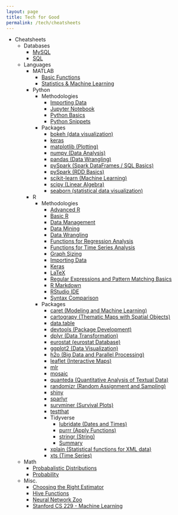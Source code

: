 ```yaml
---
layout: page
title: Tech for Good
permalink: /tech/cheatsheets
---
```


- Cheatsheets
	- Databases
		- [MySQL](http://www.dusun-think.net/dosya/czyayin/mysqlcheatsheet.pdf)
		- [SQL](http://www.sql-tutorial.net/sql-cheat-sheet.pdf)
	- Languages
		- MATLAB
			- [Basic Functions](http://web.mit.edu/18.06/www/Spring09/matlab-cheatsheet.pdf)
			- [Statistics & Machine Learning](https://drive.google.com/file/d/0B5_LfelhJL6rZU9wVnhjclgyclU/view)
		- Python
			- Methodologies
				- [Importing Data](http://datacamp-community.s3.amazonaws.com/50d31142-3de0-4159-89b9-18b718a728ef)
				- [Jupyter Notebook](http://datacamp-community.s3.amazonaws.com/f9511cf4-abb9-4f52-9663-ea93b29ee4b7)
				- [Python Basics](http://datacamp-community.s3.amazonaws.com/e30fbcd9-f595-4a9f-803d-05ca5bf84612)
				- [Python Snippets](https://www.pythonsheets.com/)
			- Packages
				- [bokeh (data visualization)](http://datacamp-community.s3.amazonaws.com/f9511cf4-abb9-4f52-9663-ea93b29ee4b7)
				- [keras](http://datacamp-community.s3.amazonaws.com/94fc681d-5422-40cb-a129-2218e9522f17)
				- [matplotlib (Plotting)](http://datacamp-community.s3.amazonaws.com/28b8210c-60cc-4f13-b0b4-5b4f2ad4790b)
				- [numpy (Data Analysis)](http://datacamp-community.s3.amazonaws.com/e9f83f72-a81b-42c7-af44-4e35b48b20b7)
				- [pandas (Data Wrangling)](http://datacamp-community.s3.amazonaws.com/9f0f2ae1-8bd8-4302-a67b-e17f3059d9e8)
				- [pySpark (Spark DataFrames / SQL Basics)](http://datacamp-community.s3.amazonaws.com/65076e3c-9df1-40d5-a0c2-36294d9a3ca9)
				- [pySpark (RDD Basics)](http://datacamp-community.s3.amazonaws.com/4d91fcbc-820d-4ae2-891b-f7a436ebefd4)
				- [scikit-learn (Machine Learning)](http://datacamp-community.s3.amazonaws.com/5433fa18-9f43-44cc-b228-74672efcd116)
				- [scipy (Linear Algebra)](http://datacamp-community.s3.amazonaws.com/5710caa7-94d4-4248-be94-d23dea9e668f)
				- [seaborn (statistical data visualization)](http://datacamp-community.s3.amazonaws.com/f9f06e72-519a-4722-9912-b5de742dbac4)
		- R
			- Methodologies
				- [Advanced R](https://www.rstudio.com/wp-content/uploads/2016/02/advancedR.pdf)
				- [Basic R](http://github.com/rstudio/cheatsheets/raw/master/base-r.pdf)
				- [Data Management](https://sites.ualberta.ca/~ahamann/teaching/renr690/R_Cheat_Data.pdf)
				- [Data Mining](https://cran.r-project.org/doc/contrib/YanchangZhao-refcard-data-mining.pdf)
				- [Data Wrangling](https://www.rstudio.com/wp-content/uploads/2015/02/data-wrangling-cheatsheet.pdf)
				- [Functions for Regression Analysis](https://cran.r-project.org/doc/contrib/Ricci-refcard-regression.pdf)
				- [Functions for Time Series Analysis](https://cran.r-project.org/doc/contrib/Ricci-refcard-ts.pdf)
				- [Graph Sizing](https://github.com/rstudio/cheatsheets/raw/master/how-big-is-your-graph.pdf)
				- [Importing Data](https://s3-ap-south-1.amazonaws.com/av-blog-media/wp-content/uploads/2017/02/17090748/R_dataimport.pdf)
				- [Keras](https://github.com/rstudio/cheatsheets/raw/master/keras.pdf)
				- [LaTeX](https://wch.github.io/latexsheet/)
				- [Regular Expressions and Pattern Matching Basics](https://www.rstudio.com/wp-content/uploads/2016/09/RegExCheatsheet.pdf)
				- [R Markdown](https://github.com/rstudio/cheatsheets/raw/master/rmarkdown-2.0.pdf)
				- [RStudio IDE](https://github.com/rstudio/cheatsheets/raw/master/rstudio-ide.pdf)
				- [Syntax Comparison](https://github.com/rstudio/cheatsheets/raw/master/syntax.pdf)
			- Packages
				- [caret (Modeling and Machine Learning)](https://github.com/rstudio/cheatsheets/raw/master/caret.pdf)
				- [cartograpy (Thematic Maps with Spatial Objects)](https://github.com/rstudio/cheatsheets/raw/master/cartography.pdf)
				- [data.table](http://datacamp-community.s3.amazonaws.com/6fdf799f-76ba-45b1-b8d8-39c4d4211c31)
				- [devtools (Package Development)](https://github.com/rstudio/cheatsheets/raw/master/package-development.pdf)
				- [dplyr (Data Transformation)](https://github.com/rstudio/cheatsheets/raw/master/data-transformation.pdf)
				- [eurostat (eurostat Database)](https://github.com/rstudio/cheatsheets/raw/master/eurostat.pdf)
				- [ggplot2 (Data Visualization)](https://github.com/rstudio/cheatsheets/raw/master/data-visualization-2.1.pdf)
				- [h2o (Big Data and Parallel Processing)](https://github.com/rstudio/cheatsheets/raw/master/h2o.pdf)
				- [leaflet (Interactive Maps)](https://github.com/rstudio/cheatsheets/raw/master/leaflet.pdf)
				- [mlr](https://github.com/rstudio/cheatsheets/raw/master/mlr.pdf)
				- [mosaic](https://github.com/mlaviolet/Mosaic-cheatsheets/raw/master/mosaic-cheatsheet-gf.pdf)
				- [quanteda (Quantitative Analysis of Textual Data)](https://github.com/rstudio/cheatsheets/raw/master/quanteda.pdf)
				- [randomizr (Random Assignment and Sampling)](https://github.com/rstudio/cheatsheets/raw/master/randomizr.pdf)
				- [shiny](https://github.com/rstudio/cheatsheets/raw/master/shiny.pdf)
				- [sparlyr](https://github.com/rstudio/cheatsheets/raw/master/sparklyr.pdf)
				- [survminer (Survival Plots)](https://github.com/rstudio/cheatsheets/raw/master/survminer.pdf)
				- [testthat](https://journal.r-project.org/archive/2011-1/RJournal_2011-1_Wickham.pdf)
				- Tidyverse
					- [lubridate (Dates and Times)](https://github.com/rstudio/cheatsheets/raw/master/lubridate.pdf)
					- [purrr (Apply Functions)](https://github.com/rstudio/cheatsheets/raw/master/purrr.pdf)
					- [stringr (String)](http://stringr.tidyverse.org/)
					- [Summary](http://datacamp-community.s3.amazonaws.com/e63a8f6b-2aa3-4006-89e0-badc294b179c)
				- [xplain (Statistical functions for XML data)](https://github.com/rstudio/cheatsheets/raw/master/xplain.pdf)
				- [xts (Time Series)](http://datacamp-community.s3.amazonaws.com/e04c5a6b-4aca-46f5-8cd5-803d975ccc4b)
	- Math
		- [Probabalistic Distributions](http://web.cs.elte.hu/~mesti/valszam/kepletek)
		- [Probability](https://www.sas.upenn.edu/~astocker/lab/teaching-files/PSYC739-2016/probability_cheatsheet.pdf)
	- Misc.
		- [Choosing the Right Estimator](http://scikit-learn.org/stable/tutorial/machine_learning_map/)
		- [Hive Functions](https://www.qubole.com/resources/hive-function-cheat-sheet/)
		- [Neural Network Zoo](https://raw.githubusercontent.com/kailashahirwar/cheatsheets-ai/master/Neural%20Networks%20Zoo.png)
		- [Stanford CS 229 - Machine Learning](https://stanford.edu/~shervine/teaching/cs-229.html)